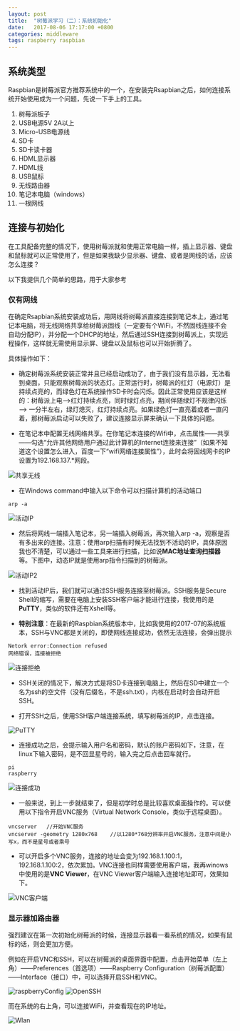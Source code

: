 ```yaml
---
layout: post
title:  "树莓派学习（二）：系统初始化"
date:   2017-08-06 17:17:00 +0800
categories: middleware
tags: raspberry raspbian
---
```


## 系统类型
Raspbian是树莓派官方推荐系统中的一个，在安装完Rsapbian之后，如何连接系统开始使用成为一个问题，先说一下手上的工具。

1. 树莓派板子
2. USB电源5V 2A以上
3. Micro-USB电源线
4. SD卡
5. SD卡读卡器
6. HDML显示器
7. HDML线
8. USB鼠标
9. 无线路由器
10. 笔记本电脑（windows）
11. 一根网线

## 连接与初始化
在工具配备完整的情况下，使用树莓派就和使用正常电脑一样，插上显示器、键盘和鼠标就可以正常使用了，但是如果我缺少显示器、键盘、或者是网线的话，应该怎么连接？

以下我提供几个简单的思路，用于大家参考

### 仅有网线
在确定Rsapbian系统安装成功后，用网线将树莓派直接连接到笔记本上，通过笔记本电脑，将无线网络共享给树莓派固线（一定要有个WiFi，不然固线连接不会自动分配IP），并分配一个DHCP的地址，然后通过SSH连接到树莓派上，实现远程操作，这样就无需使用显示屏、键盘以及鼠标也可以开始折腾了。

具体操作如下：

* 确定树莓派系统安装正常并且已经启动成功了，由于我们没有显示器，无法看到桌面，只能观察树莓派的状态灯。正常运行时，树莓派的红灯（电源灯）是持续点亮的，而绿色灯在系统操作SD卡时会闪烁。因此正常使用应该是这样的：树莓派上电——>红灯持续点亮，同时绿灯点亮，期间伴随绿灯不规律闪烁——>
一分半左右，绿灯熄灭，红灯持续点亮。如果绿色灯一直亮着或者一直闪着，那树莓派启动可以失败了，建议连接显示屏来确认一下具体的问题。

* 在笔记本中配置无线网络共享。在你笔记本连接的Wifi中，点击属性——共享——勾选“允许其他网络用户通过此计算机的Internet连接来连接”（如果不知道这个设置怎么进入，百度一下“wifi网络连接属性”），此时会将固线网卡的IP设置为192.168.137.*网段。

![共享无线][共享无线]

* 在Windows command中输入以下命令可以扫描计算机的活动端口
```
arp -a
```

![活动IP][活动IP]

* 然后将网线一端插入笔记本，另一端插入树莓派，再次输入arp -a，观察是否有多出来的连接。注意：使用arp扫描有时候无法找到不活动的IP，具体原因我也不清楚，可以通过一些工具来进行扫描，比如说**MAC地址查询扫描器**等。下图中，动态IP就是使用arp指令扫描到的树莓派。

![活动IP2][活动IP2]



* 找到活动IP后，我们就可以通过SSH服务连接至树莓派。SSH服务是Secure Shell的缩写，需要在电脑上安装SSH客户端才能进行连接，我使用的是**PuTTY**，类似的软件还有Xshell等。


* **特别注意**：在最新的Raspbian系统版本中，比如我使用的2017-07的系统版本，SSH与VNC都是关闭的，即使网线连接成功，依然无法连接，会弹出提示
```
Netork error:Connection refused
网络错误，连接被拒绝
```
![连接拒绝][连接拒绝]

* SSH关闭的情况下，解决方式是将SD卡连接到电脑上，然后在SD中建立一个名为ssh的空文件（没有后缀名，不是ssh.txt），内核在启动时会自动开启SSH。

* 打开SSH之后，使用SSH客户端连接系统，填写树莓派的IP，点击连接。

![PuTTY][PuTTY]

* 连接成功之后，会提示输入用户名和密码，默认的账户密码如下，注意，在linux下输入密码，是不回显星号的，输入完之后点击回车就行。
```
pi
raspberry
```

![连接成功][连接成功]

* 一般来说，到上一步就结束了，但是初学时总是比较喜欢桌面操作的。可以使用以下指令开启VNC服务（Virtual Network Console，类似于远程桌面）。
```
vncserver   //开始VNC服务
vncserver -geometry 1280x768    //以1280*768分辨率开启VNC服务，注意中间是小写x，而不是星号或者乘号
```

* 可以开启多个VNC服务，连接的地址会变为192.168.1.100:1，192.168.1.100:2，依次累加。VNC连接也同样需要使用客户端，我再winows中使用的是**VNC Viewer**，在VNC Viewer客户端输入连接地址即可，效果如下。

![VNC客户端][VNC客户端]

### 显示器加路由器
强烈建议在第一次初始化树莓派的时候，连接显示器看一看系统的情况，如果有鼠标的话，则会更加方便。

例如在开启VNC和SSH，可以在树莓派的桌面界面中配置，点击开始菜单（左上角）——Preferences（首选项）——Raspberry Configuration（树莓派配置）——Interface（接口）中，可以选择开启SSH和VNC。

![raspberryConfig][raspberryConfig]
![OpenSSH][OpenSSH]

而在系统的右上角，可以连接WiFi，并查看现在的IP地址。

![Wlan][Wlan]


[共享无线]: /assets/pic/2017-08-06/shareWifi.jpg
[活动IP]: /assets/pic/2017-08-06/scanPort.jpg
[活动IP2]: /assets/pic/2017-08-06/scanPort2.jpg
[连接拒绝]: /assets/pic/2017-08-06/sshError.jpg
[PuTTY]: /assets/pic/2017-08-06/PuTTY.jpg
[连接成功]: /assets/pic/2017-08-06/connection.jpg
[VNC客户端]: /assets/pic/2017-08-06/vncClient.jpg
[raspberryConfig]: /assets/pic/2017-08-06/raspberryConfiguration.jpg
[OpenSSH]: /assets/pic/2017-08-06/openSSH.jpg
[Wlan]: /assets/pic/2017-08-06/Wlan.jpg